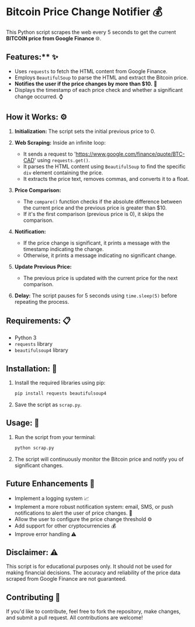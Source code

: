 # Bitcoin Price Change Notifier 💰

This Python script scrapes the web every 5 seconds to get the current **BITCOIN price from Google Finance** 🌐.

## Features:** ✨
- Uses `requests` to fetch the HTML content from Google Finance.
- Employs `BeautifulSoup` to parse the HTML and extract the Bitcoin price.
- **Notifies the user if the price changes by more than $10.** 🔔
- Displays the timestamp of each price check and whether a significant change occurred. ⌚

## **How it Works:** ⚙️
1.  **Initialization:** The script sets the initial previous price to 0.
2.  **Web Scraping:** Inside an infinite loop:
    *   It sends a request to 'https://www.google.com/finance/quote/BTC-CAD' using `requests.get()`.
    *   It parses the HTML content using `BeautifulSoup` to find the specific `div` element containing the price.
    *   It extracts the price text, removes commas, and converts it to a float.

3.  **Price Comparison:**
    *   The `compare()` function checks if the absolute difference between the current price and the previous price is greater than $10.
    *   If it's the first comparison (previous price is 0), it skips the comparison.

4.  **Notification:**
    *   If the price change is significant, it prints a message with the timestamp indicating the change.
    *   Otherwise, it prints a message indicating no significant change.

5.  **Update Previous Price:**
    *   The previous price is updated with the current price for the next comparison.

6.  **Delay:** The script pauses for 5 seconds using `time.sleep(5)` before repeating the process.

## **Requirements:** 📋
*   Python 3
*   `requests` library
*   `beautifulsoup4` library

## **Installation:** 💾
1.  Install the required libraries using pip:
    ```bash
    pip install requests beautifulsoup4
    ```
2.  Save the script as `scrap.py`.

## **Usage:** 🚀
1.  Run the script from your terminal:
    ```bash
    python scrap.py
    ```
2.  The script will continuously monitor the Bitcoin price and notify you of significant changes.

## **Future Enhancements** 🚀
- Implement a logging system 📈
- Implement a more robust notification system: email, SMS, or push notifications to alert the user of price changes. 💌
- Allow the user to configure the price change threshold ⚙️
- Add support for other cryptocurrencies 💰
- Improve error handling ⚠️

## **Disclaimer:** ⚠️
This script is for educational purposes only. It should not be used for making financial decisions. The accuracy and reliability of the price data scraped from Google Finance are not guaranteed.

## Contributing 🤝
If you'd like to contribute, feel free to fork the repository, make changes, and submit a pull request. All contributions are welcome!

